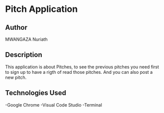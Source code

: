 # Pitch Application

## Author

 MWANGAZA Nuriath

## Description

This application is about Pitches, to see the previous pitches you need first to sign up to have a rigth of read those pitches. And you can also post a new pitch.

## Technologies Used

-Google Chrome
-Visual Code Studio
-Terminal